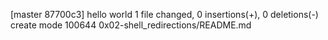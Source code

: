 [master 87700c3] hello world
 1 file changed, 0 insertions(+), 0 deletions(-)
 create mode 100644 0x02-shell_redirections/README.md
